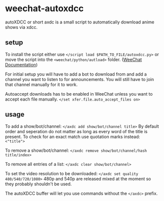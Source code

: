 # weechat-autoxdcc	
 autoXDCC or short axdc is a small script to automatically download anime shows via xdcc.

## setup
 To install the script either use `</script load $PATH_TO_FILE/autoxdcc.py>` or move the script into the `<weechat/python/autload>` folder. ([WeeChat Documentation](https://weechat.org/files/doc/devel/weechat_scripting.en.html#load_script))

 For initial setup you will have to add a bot to download from and add a channel you want to listen to for announcements. You will still have to join that channel manually for it to work.

 Autoaccept downloads has to be enabled in WeeChat unless you want to accept each file manually.
 `</set xfer.file.auto_accept_files on>`

## usage
 To add a show/bot/channel:
 `</axdc add show/bot/channel title>`
 By default order and seperation do not matter as long as every word of the title is present. To check for an exact match use quotation marks instead: `<"title">`

To remove a show/bot/channel:
`</axdc remove show/bot/channel/hash title/index>`

To remove all entries of a list:
`</axdc clear show/bot/channel>`

To set the video resolution to be downloaded:
`</axdc set quality 480/540/720/1080>`
480p and 540p are released mixed at the moment so they probably shouldn't be used.

The autoXDCC buffer will let you use commands without the `</axdc>` prefix.